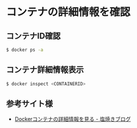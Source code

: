 # コンテナの詳細情報を確認

## コンテナID確認

```sh
$ docker ps -a
```

## コンテナ詳細情報表示

```sh
$ docker inspect <CONTAINERID>
```

## 参考サイト様

* [Dockerコンテナの詳細情報を見る \- 塩焼きブログ](https://blog.sioyaki.com/entry/2016/06/16/231837)